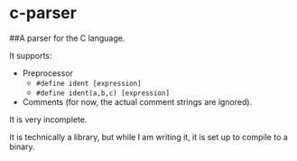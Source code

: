 # c-parser
##A parser for the C language.

It supports:
* Preprocessor
  * `#define ident [expression]`
  * `#define ident(a,b,c) [expression]`
* Comments (for now, the actual comment strings are ignored).

It is very incomplete.

It is technically a library, but while I am writing it, it is set up to compile to a binary.

